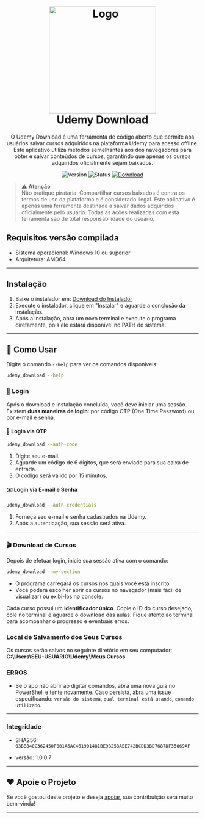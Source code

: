 <div align="center">
  <h1>
    <img src="assets/favicon.ico" alt="Logo" width="280"><br>
    Udemy Download
  </h1>
  <p align="center">
  O Udemy Download é uma ferramenta de código aberto que permite aos usuários salvar cursos adquiridos na plataforma Udemy para acesso offline. Este aplicativo utiliza métodos semelhantes aos dos navegadores para obter e salvar conteúdos de cursos, garantindo que apenas os cursos adquiridos oficialmente sejam baixados.</p>

  <p align="center">
    <img src="https://img.shields.io/badge/Version-1.0.0.7-orange?style=flat-square" alt="Version">
    <img src="https://img.shields.io/badge/Status-Active-success?style=flat-square" alt="Status">
    <a href="https://github.com/PauloCesar-dev404/Udemy-Download/raw/refs/heads/main/versions/win-amd64-SETUP.exe" target="_blank">
      <img src="https://img.shields.io/badge/Download-latest-blue?style=flat-square" alt="Download">
    </a>
  </p>
  </p>
</div>

> ⚠️ **Atenção**  
Não pratique pirataria. Compartilhar cursos baixados é contra os termos de uso da plataforma e é considerado ilegal. Este aplicativo é apenas uma ferramenta destinada a salvar dados adquiridos oficialmente pelo usuário. Todas as ações realizadas com esta ferramenta são de total responsabilidade do usuário.

## Requisitos versão compilada
- Sistema operacional: Windows 10 ou superior
- Arquitetura: AMD64

---

## Instalação

1. Baixe o instalador em: [Download do Instalador](https://github.com/PauloCesar-dev404/Udemy-Download/raw/refs/heads/main/versions/win-amd64-SETUP.exe)
2. Execute o instalador, clique em "Instalar" e aguarde a conclusão da instalação.
3. Após a instalação, abra um novo terminal e execute o programa diretamente, pois ele estará disponível no PATH do sistema.

---

## 🚀 Como Usar

Digite o comando `--help` para ver os comandos disponíveis:

```bash
udemy_download --help
```

### 🔑 Login

Após o download e instalação concluída, você deve iniciar uma sessão. Existem **duas maneiras de login**: por código OTP (One Time Password) ou por e-mail e senha.

#### 🔐 Login via OTP
```bash
udemy_download --auth-code
```
1. Digite seu e-mail.  
2. Aguarde um código de 6 dígitos, que será enviado para sua caixa de entrada.  
3. O código será válido por 15 minutos.

#### ✉️ Login via E-mail e Senha
```bash
udemy_download --auth-credentials 
```
1. Forneça seu e-mail e senha cadastrados na Udemy.  
2. Após a autenticação, sua sessão será ativa.

---

### 🎬 Download de Cursos

Depois de efetuar login, inicie sua sessão ativa com o comando:

```bash
udemy_download --my-section
```

- O programa carregará os cursos nos quais você está inscrito.
- Você poderá escolher abrir os cursos no navegador (mais fácil de visualizar) ou exibi-los no console.

Cada curso possui um **identificador único**. Copie o ID do curso desejado, cole no terminal e aguarde o download das aulas. Fique atento ao terminal para acompanhar o progresso e eventuais erros.

### Local de Salvamento dos Seus Cursos

Os cursos serão salvos no seguinte diretório em seu computador: **C:\Users\SEU-USUARIO\Udemy\Meus Cursos**

### ERROS
- Se o app não abrir ao digitar comandos, abra uma nova guia no PowerShell e tente novamente. Caso persista, abra uma issue especificando: `versão do sistema`, `qual terminal está usando`, `comando utilizado`.

---
### Integridade

- SHA256: ` 03BB840C362450F001A6AC461901481BE9B253AEE742BCDD3BD7687DF35069AF`

- versão: 1.0.0.7

---
## ❤️ Apoie o Projeto

Se você gostou deste projeto e deseja [apoiar](https://paulocesar-dev404.github.io/me-apoiando-online/), sua contribuição será muito bem-vinda!

---
